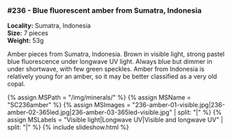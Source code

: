 
### #236 - Blue fluorescent amber from Sumatra, Indonesia

**Locality:** Sumatra, Indonesia  
**Size:** 7 pieces  
**Weight:** 53g  

Amber pieces from Sumatra, Indonesia. Brown in visible light, strong pastel
blue fluorescence under longwave UV light. Always blue but dimmer in under
shortwave, with few green speckles.  Amber from Indonesia is relatively young
for an amber, so it may be better classified as a very old copal.

{% assign MSPath = "/img/minerals/" %}
{% assign MSName = "SC236amber" %}
{% assign MSImages = "236-amber-01-visible.jpg|236-amber-02-365led.jpg|236-amber-03-365led-visible.jpg" | split: "|" %}
{% assign MSLabels = "Visible light|Longwave UV|Visible and longwave UV" | split: "|" %}
{% include slideshow.html %}


